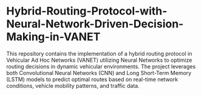 # Hybrid-Routing-Protocol-with-Neural-Network-Driven-Decision-Making-in-VANET

This repository contains the implementation of a hybrid routing protocol in Vehicular Ad Hoc Networks (VANET) utilizing Neural Networks to optimize routing decisions in dynamic vehicular environments. The project leverages both Convolutional Neural Networks (CNN) and Long Short-Term Memory (LSTM) models to predict optimal routes based on real-time network conditions, vehicle mobility patterns, and traffic data.
